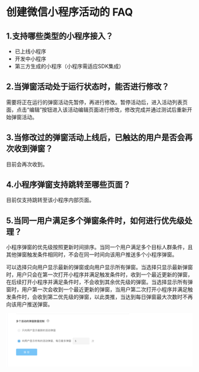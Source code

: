 # 创建微信小程序活动的 FAQ

## 1.支持哪些类型的小程序接入？

* 已上线小程序
* 开发中小程序
* 第三方生成的小程序（小程序需适应SDK集成）

## 2.当弹窗活动处于运行状态时，能否进行修改？

需要将正在运行的弹窗活动先暂停，再进行修改。暂停活动后，进入活动列表页面，点击“编辑”按钮进入该活动编辑页面进行修改，修改完成并通过测试后重新开始弹窗活动。

## 3.当修改过的弹窗活动上线后，已触达的用户是否会再次收到弹窗？

目前会再次收到。

## 4.小程序弹窗支持跳转至哪些页面？

目前仅支持跳转至该小程序内部页面。

## 5.当同一用户满足多个弹窗条件时，如何进行优先级处理？

小程序弹窗的优先级按照更新时间排序。当同一个用户满足多个目标人群条件，且其他弹窗触发条件相同时，不会在同一时间向该用户推送多个小程序弹窗。

可以选择只向用户显示最新的弹窗或向用户显示所有弹窗。当选择只显示最新弹窗时，用户只会在第一次打开小程序并满足触发条件时，收到一个最近更新的弹窗，在后续打开小程序并满足条件时，不会收到其余优先级的弹窗。当选择显示所有弹窗时，用户第一次会收到一个最近更新的弹窗，当用户第二次打开小程序并满足触发条件时，会收到第二优先级的弹窗，以此类推，当达到每日弹窗最大次数时不再向该用户推送弹窗。

![&#x5F39;&#x7A97;&#x6B21;&#x6570;&#x8BBE;&#x7F6E;](.gitbook/assets/ping-mu-kuai-zhao-20200731-xia-wu-2.34.52.png)



